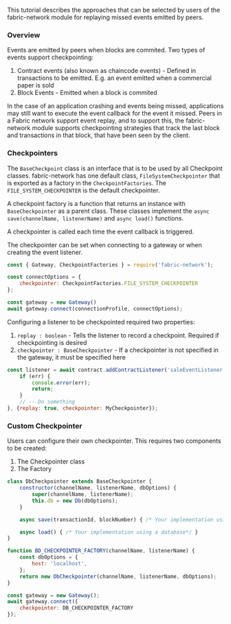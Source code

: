 This tutorial describes the approaches that can be selected by users of the fabric-network module for replaying missed events emitted by peers.

### Overview

Events are emitted by peers when blocks are commited. Two types of events support checkpointing:
1. Contract events (also known as chaincode events) - Defined in transactions to be emitted. E.g. an event emitted when a commercial paper is sold
2. Block Events - Emitted when a block is commited

In the case of an application crashing and events being missed, applications may still want to execute the event callback for the event it missed. Peers in a Fabric network support event replay, and to support this, the fabric-network module supports checkpointing strategies that track the last block and transactions in that block, that have been seen by the client. 

### Checkpointers

The `BaseCheckpoint` class is an interface that is to be used by all Checkpoint classes. fabric-network has one default class, `FileSystemCheckpointer` that is exported as a factory in the `CheckpointFactories`. The `FILE_SYSTEM_CHECKPOINTER` is the default checkpointer.

A checkpoint factory is a function that returns an instance with `BaseCheckpointer` as a parent class. These classes implement the `async save(channelName, listenerName)` and `async load()` functions. 

A checkpointer is called each time the event callback is triggered. 

The checkpointer can be set when connecting to a gateway or when creating the event listener.
```javascript
const { Gateway, CheckpointFactories } = require('fabric-network');

const connectOptions = {
	checkpointer: CheckpointFactories.FILE_SYSTEM_CHECKPOINTER
};

const gateway = new Gateway()
await gateway.connect(connectionProfile, connectOptions);
```

Configuring a listener to be checkpointed required two properties:
1. `replay : boolean` - Tells the listener to record a checkpoint. Required if checkpointing is desired
2. `checkpointer : BaseCheckpointer` - If a checkpointer is not specified in the gateway, it must be specified here
```javascript
const listener = await contract.addContractListener('saleEventListener', 'sale', (err, event, blockNumber, txId) => {
	if (err) {
		console.error(err);
		return;
	}
	// -- Do something
}, {replay: true, checkpointer: MyCheckpointer});
```

### Custom Checkpointer

Users can configure their own checkpointer. This requires two components to be created:
1. The Checkpointer class
2. The Factory

```javascript
class DbCheckpointer extends BaseCheckpointer {
	constructor(channelName, listenerName, dbOptions) {
		super(channelName, listenerName);
		this.db = new Db(dbOptions);
	}

	async save(transactionId, blockNumber) { /* Your implementation using a database */ }

	async load() { /* Your implementation using a database*/ }
}

function BD_CHECKPOINTER_FACTORY(channelName, listenerName) {
	const dbOptions = {
		host: 'localhost',
	};
	return new DbCheckpointer(channelName, listenerName, dbOptions);
}

const gateway = new Gateway();
await gateway.connect({
	checkpointer: DB_CHECKPOINTER_FACTORY
});
```
